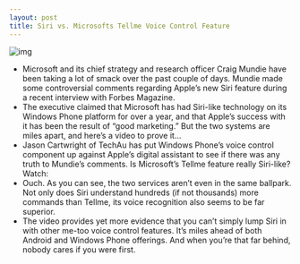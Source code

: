 ```yaml
---
layout: post
title: Siri vs. Microsofts Tellme Voice Control Feature
---
```

![img](http://media.idownloadblog.com/wp-content/uploads/2011/11/siri-vs-tellme.jpg)
* Microsoft and its chief strategy and research officer Craig Mundie have been taking a lot of smack over the past couple of days. Mundie made some controversial comments regarding Apple’s new Siri feature during a recent interview with Forbes Magazine.
* The executive claimed that Microsoft has had Siri-like technology on its Windows Phone platform for over a year, and that Apple’s success with it has been the result of “good marketing.” But the two systems are miles apart, and here’s a video to prove it…
* Jason Cartwright of TechAu has put Windows Phone’s voice control component up against Apple’s digital assistant to see if there was any truth to Mundie’s comments. Is Microsoft’s Tellme feature really Siri-like? Watch:
* Ouch. As you can see, the two services aren’t even in the same ballpark. Not only does Siri understand hundreds (if not thousands) more commands than Tellme, its voice recognition also seems to be far superior.
* The video provides yet more evidence that you can’t simply lump Siri in with other me-too voice control features. It’s miles ahead of both Android and Windows Phone offerings. And when you’re that far behind, nobody cares if you were first.

